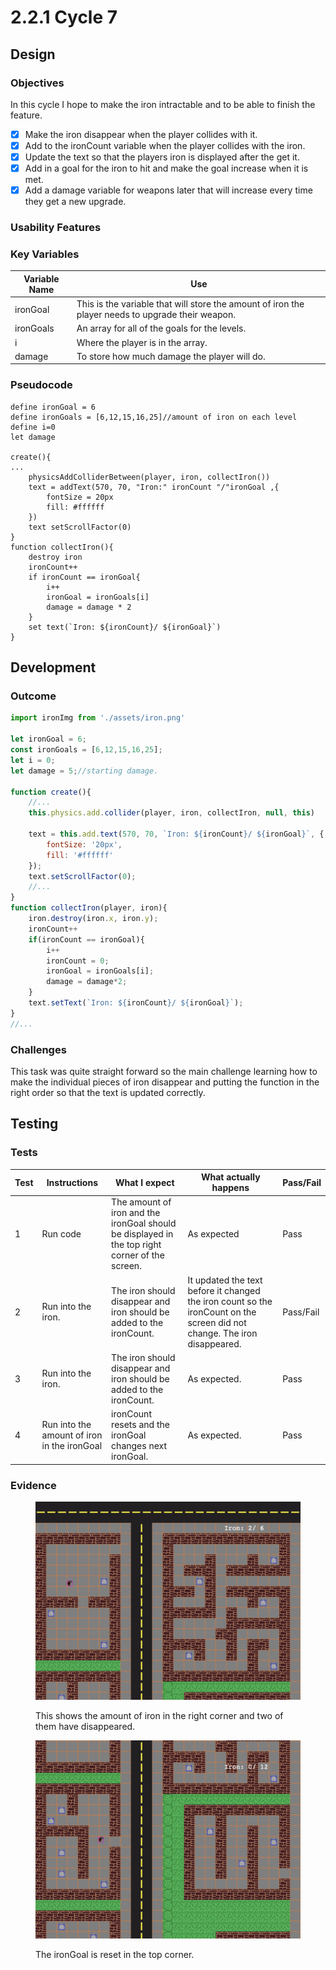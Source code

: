 # 2.2.1 Cycle 7



## Design

### Objectives

In this cycle I hope to make the iron intractable and to be able to finish the feature.

* [x] Make the iron disappear when the player collides with it.
* [x] Add to the ironCount variable when the player collides with the iron.
* [x] Update the text so that the players iron is displayed after the get it.
* [x] Add in a goal for the iron to hit and make the goal increase when it is met.
* [x] Add a damage variable for weapons later that will increase every time they get a new upgrade.

### Usability Features

### Key Variables

| Variable Name | Use                                                                                               |
| ------------- | ------------------------------------------------------------------------------------------------- |
| ironGoal      | This is the variable that will store the amount of iron the player needs to upgrade their weapon. |
| ironGoals     | An array for all of the goals for the levels.                                                     |
| i             | Where the player is in the array.                                                                 |
| damage        | To store how much damage the player will do.                                                      |

### Pseudocode

```
define ironGoal = 6
define ironGoals = [6,12,15,16,25]//amount of iron on each level
define i=0
let damage

create(){
...
    physicsAddColliderBetween(player, iron, collectIron())
    text = addText(570, 70, "Iron:" ironCount "/"ironGoal ,{
        fontSize = 20px
        fill: #ffffff
    })
    text setScrollFactor(0)
}
function collectIron(){
    destroy iron
    ironCount++
    if ironCount == ironGoal{
        i++
        ironGoal = ironGoals[i]
        damage = damage * 2
    }
    set text(`Iron: ${ironCount}/ ${ironGoal}`)
}
```

## Development

### Outcome

```javascript
import ironImg from './assets/iron.png'

let ironGoal = 6;
const ironGoals = [6,12,15,16,25];
let i = 0;
let damage = 5;//starting damage.

function create(){
    //...
    this.physics.add.collider(player, iron, collectIron, null, this)

    text = this.add.text(570, 70, `Iron: ${ironCount}/ ${ironGoal}`, {
        fontSize: '20px',
        fill: '#ffffff'
    });
    text.setScrollFactor(0);
    //...
}
function collectIron(player, iron){
    iron.destroy(iron.x, iron.y);
    ironCount++
    if(ironCount == ironGoal){
        i++
        ironCount = 0;
        ironGoal = ironGoals[i];
        damage = damage*2;
    }
    text.setText(`Iron: ${ironCount}/ ${ironGoal}`);
}
//...
```

### Challenges

This task was quite straight forward so the main challenge learning how to make the individual pieces of iron disappear and putting the function in the right order so that the text is updated correctly.

## Testing

### Tests

| Test | Instructions                                | What I expect                                                                                  | What actually happens                                                                                                     | Pass/Fail |
| ---- | ------------------------------------------- | ---------------------------------------------------------------------------------------------- | ------------------------------------------------------------------------------------------------------------------------- | --------- |
| 1    | Run code                                    | The amount of iron and the ironGoal should be displayed in the top right corner of the screen. | As expected                                                                                                               | Pass      |
| 2    | Run into the iron.                          | The iron should disappear and iron should be added to the ironCount.                           | It updated the text before it changed the iron count so the ironCount on the screen did not change. The iron disappeared. | Pass/Fail |
| 3    | Run into the iron.                          | The iron should disappear and iron should be added to the ironCount.                           | As expected.                                                                                                              | Pass      |
| 4    | Run into the amount of iron in the ironGoal | ironCount resets and the ironGoal changes next ironGoal.                                       | As expected.                                                                                                              | Pass      |

### Evidence

<figure><img src="../.gitbook/assets/image.png" alt=""><figcaption><p>This shows the amount of iron in the right corner and two of them have disappeared.</p></figcaption></figure>

<figure><img src="../.gitbook/assets/image (5).png" alt=""><figcaption><p>The ironGoal is reset in the top corner.</p></figcaption></figure>

